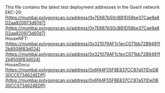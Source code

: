 This file contains the latest test deployment addresses in the Goerli network<br/>ERC-20: [https://mumbai.polygonscan.io/address/0x7E687b50cBB1D58be37Cae9a8D2aa920973d97d7](https://mumbai.polygonscan.io/address/0x7E687b50cBB1D58be37Cae9a8D2aa920973d97d7)<br/>HouseNFT: [https://mumbai.polygonscan.io/address/0x321079AF1c1ecC071bb72B9491f2b8508f83d024](https://mumbai.polygonscan.io/address/0x321079AF1c1ecC071bb72B9491f2b8508f83d024)<br/>HouseDocu: [https://mumbai.polygonscan.io/address/0x6f44F55F8E837CC87a511DeDB30CC5734624EDff](https://mumbai.polygonscan.io/address/0x6f44F55F8E837CC87a511DeDB30CC5734624EDff)<br/>
